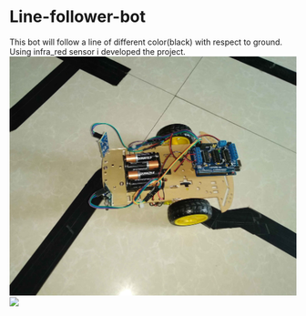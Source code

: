 # Line-follower-bot
This bot will follow a line of different color(black) with respect to ground. Using infra_red sensor i developed the project.
<img src="Images/LineFollow img.jpg"> <img src="Line-follower-bot/arming_checks.png">
